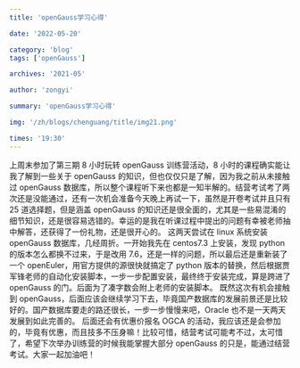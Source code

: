 ```yaml
---
title: 'openGauss学习心得'

date: '2022-05-20'

category: 'blog'
tags: ['openGauss']

archives: '2021-05'

author: 'zongyi'

summary: 'openGauss学习心得'

img: '/zh/blogs/chenguang/title/img21.png'

times: '19:30'
---
```


上周末参加了第三期 8 小时玩转 openGauss 训练营活动，8 小时的课程确实能让我了解到一些关于 openGauss 的知识，但也仅仅只是了解，因为我之前从未接触过 openGauss 数据库，所以整个课程听下来也都是一知半解的。结营考试考了两次还是没能通过，还有一次机会准备今天晚上再试一下，虽然是开卷考试并且只有 25 道选择题，但是涵盖 openGauss 的知识还是很全面的，尤其是一些易混淆的细节知识，还是很容易选错的。幸运的是我在听课过程中提出的问题有幸被老师抽中解答，还获得了一份礼物，还是很开心的。
这两天尝试在 linux 系统安装 openGauss 数据库，几经周折。一开始我先在 centos7.3 上安装，发现 python 的版本怎么都换不过来，于是改用 7.6，还是一样的问题，所以最后还是重新装了一个 openEuler，用官方提供的源很快就搞定了 python 版本的替换，然后根据贾军锋老师的自动化安装脚本，一步一步配置安装，最终终于安装完成，算是跨进了 openGauss 的门。后面为了凑字数会附上老师的安装脚本。
既然这次有机会接触到 openGauss，后面应该会继续学习下去，毕竟国产数据库的发展前景还是比较好的。国产数据库要走的路还很长，一步一步慢慢来吧，Oracle 也不是一天两天发展到如此完善的。
后面还会有优惠价报名 OGCA 的活动，我应该还是会参加的，毕竟有优惠，而且技多不压身嘛！比较可惜，结营考试可能考不过，太可惜了，希望下次举办训练营的时候我能掌握大部分 openGauss 的只是，能通过结营考试。大家一起加油吧！
